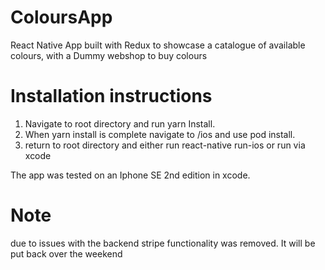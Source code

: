 # ColoursApp
 React Native App built with Redux to showcase a catalogue of available colours, with a Dummy webshop to buy colours
 
 # Installation instructions 
 
 
 1. Navigate to root directory and run yarn Install. 
 2. When yarn install is complete navigate to /ios and use pod install.
 3. return to root directory and either run react-native run-ios or run via xcode
 
 
 The app was tested on an Iphone SE 2nd edition in xcode.
 
 # Note
 
 due to issues with the backend stripe functionality was removed. It will be put back over the weekend
